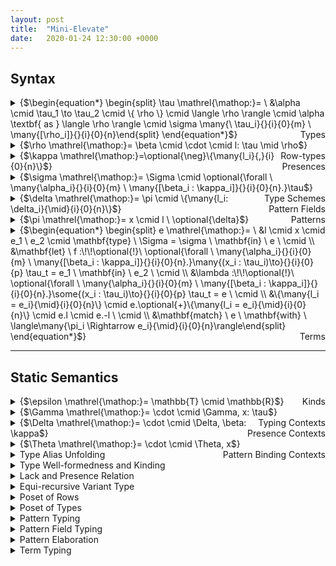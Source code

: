 ```yaml
---
layout: post
title:  "Mini-Elevate"
date:   2020-01-24 12:30:00 +0000
---
```

## Syntax

<details>
<summary>{$\begin{equation*} \begin{split} \tau \mathrel{\mathop:}= \ &\alpha \cmid \tau_1 \to \tau_2 \cmid \{ \rho \} \cmid \langle \rho \rangle \cmid \alpha \textbf{ as } \langle \rho \rangle \cmid \sigma \many{\ \tau_i}{}{i}{0}{m} \ \many{[\rho_i]}{}{i}{0}{n}\end{split} \end{equation*}$}<span style="float:right;">Types</span></summary>
<ul>
<li class="item-description"><span>{$\alpha$}</span><span>Type variable</span></li>
<li class="item-description"><span>{$\tau_1 \to \tau_2$}</span><span>Function type</span></li>
<li class="item-description"><span>{$\{ \rho \}$}</span><span>Record type</span></li>
<li class="item-description"><span>{$\langle \rho \rangle$}</span><span>Variant type</span></li>
<li class="item-description"><span>{$\alpha \textbf{ as } \langle \rho \rangle$}</span><span>Recursive variant type</span></li>
<li class="item-description"><span>{$\sigma \ \tau_1 \dots \tau_m \ [\rho_1] \dots [\rho_n]$}</span><span>Fully applied type scheme</span></li>
</ul>
</details>

<details>
<summary>{$\rho \mathrel{\mathop:}= \beta \cmid \cdot \cmid l: \tau \mid \rho$}<span style="float:right;">Row-types</span></summary>
<ul>
<li class="item-description"><span>{$\beta$}</span><span>Row-type variable</span></li>
<li class="item-description"><span>{$\cdot$}</span><span>Empty field sequence</span></li>
<li class="item-description"><span>{$l: \tau \text{ , } \rho$}</span><span>Extending {$\rho$} with a field labelled as {$l$} of type {$\tau$}</span></li>
</ul>
</details>

<details>
<summary>{$\kappa \mathrel{\mathop:}=\optional{\neg}\{\many{l_i}{,}{i}{0}{n}\}$}<span style="float:right;">Presences</span></summary>
<ul>
<li class="item-description"><span>{$\{ l_1, \dots, l_n \}$}</span><span>A set of labels that a row-type variable must not contain</span></li>
</ul>
</details>

<details>
<summary>{$\sigma \mathrel{\mathop:}= \Sigma \cmid \optional{\forall \ \many{\alpha_i}{}{i}{0}{m} \ \many{[\beta_i : \kappa_i]}{}{i}{0}{n}.}\tau$}<span style="float:right;">Type Schemes</span></summary>
<ul>
<li class="item-description"><span>{$\Sigma$}</span><span>Type scheme alias</span></li>
<li class="item-description"><span>{$\forall \ \alpha_1 \dots \alpha_m \ [\beta_1 : \kappa_1] \dots [\beta_n : \kappa_n].\tau$}</span><span>A type {$\tau$} containing type variables {$\{\alpha_1, \dots, \alpha_m\}$} and row-type variables {$\{\beta_1, \dots, \beta_n\}$} bound by the universal quantifiers, where the kinds of row-type variables are respectively given by {$\{\kappa_1, \dots, \kappa_n\}$}</span></li>
</ul>
</details>

<details>
<summary>{$\delta \mathrel{\mathop:}= \pi \cmid \{\many{l_i: \delta_i}{\mid}{i}{0}{n}\}$}<span style="float:right;">Pattern Fields</span></summary>
<ul>
<li class="item-description"><span>{$\pi$}</span><span>pattern</span></li>
<li class="item-description"><span>{$\{l_1: \pi_1 \mid \dots \mid l_n: \pi_n\}$}</span><span>Record pattern</span></li>
</ul>
</details>

<details>
<summary>{$\pi \mathrel{\mathop:}= x \cmid l \ \optional{\delta}$}<span style="float:right;">Patterns</span></summary>
<ul>
<li class="item-description"><span>{$x$}</span><span>Variable</span></li>
<li class="item-description"><span>{$l \ \delta$}</span><span>Application in patterns</span></li>
</ul>
</details>

<details>
<summary>{$\begin{equation*} \begin{split} e \mathrel{\mathop:}= \ &l \cmid x \cmid e_1 \ e_2 \cmid \mathbf{type} \ \Sigma = \sigma \ \mathbf{in} \ e \ \cmid \\ &\mathbf{let} \ f :\!\!\optional{!}\ \optional{\forall \ \many{\alpha_i}{}{i}{0}{m} \ \many{[\beta_i : \kappa_i]}{}{i}{0}{n}.}\many{(x_i : \tau_i)\to}{}{i}{0}{p} \tau_t = e_1 \ \mathbf{in} \ e_2 \ \cmid \\ &\lambda :\!\!\optional{!}\ \optional{\forall \ \many{\alpha_i}{}{i}{0}{m} \ \many{[\beta_i : \kappa_i]}{}{i}{0}{n}.}\some{(x_i : \tau_i)\to}{}{i}{0}{p} \tau_t = e \ \cmid \\ &\{\many{l_i = e_i}{\mid}{i}{0}{n}\} \cmid e.\optional{+}\{\many{l_i = e_i}{\mid}{i}{0}{n}\} \cmid e.l \cmid e.-l \ \cmid \\ &\mathbf{match} \ e \ \mathbf{with} \ \langle\many{\pi_i \Rightarrow e_i}{\mid}{i}{0}{n}\rangle\end{split} \end{equation*}$}<span style="float:right;">Terms</span></summary>
<ul>
<li class="item-description"><span>{$$}</span><span>TODO</span></li>
</ul>
</details>

<hr class = "split">

## Static Semantics

<details>
<summary>{$\epsilon \mathrel{\mathop:}= \mathbb{T} \cmid \mathbb{R}$}<span style="float:right;">Kinds</span></summary>
<ul>
<li class="item-description"><span>{$$}</span><span>TODO</span></li>
</ul>
</details>

<details>
<summary>{$\Gamma \mathrel{\mathop:}= \cdot \cmid \Gamma, x: \tau$}<span style="float:right;">Typing Contexts</span></summary>
<ul>
<li class="item-description"><span>{$$}</span><span>TODO</span></li>
</ul>
</details>

<details>
<summary>{$\Delta \mathrel{\mathop:}= \cdot \cmid \Delta, \beta: \kappa$}<span style="float:right;">Presence Contexts</span></summary>
<ul>
<li class="item-description"><span>{$$}</span><span>TODO</span></li>
</ul>
</details>

<details>
<summary>{$\Theta \mathrel{\mathop:}= \cdot \cmid \Theta, x$}<span style="float:right;">Pattern Binding Contexts</span></summary>
<ul>
<li class="item-description"><span>{$$}</span><span>TODO</span></li>
</ul>
</details>

<details>
<summary>Type Alias Unfolding</summary>
<details class = "inner">
<summary>{$\Xi \mathrel{\mathop:}= \cdot \cmid \Xi, \Sigma \mapsto  \optional{\forall \ \many{\alpha_i}{}{i}{0}{m} \ \many{[\beta_i : \kappa_i]}{}{i}{0}{n}.}\tau$}<span style="float:right;">Type Alias Context</span></summary>
<ul>
<li class="item-description"><span>{$$}</span><span>TODO</span></li>
</ul>
</details>
$$\frac{}{\Xi \vdash l \unfoldRel l}$$
$$\frac{}{\Xi \vdash x \unfoldRel x}$$
$$\frac{\Xi \vdash e_1 \unfoldRel e_3 \quad \Xi \vdash e_2 \unfoldRel e_4}{\Xi \vdash e_1 \ e_2 \unfoldRel e_3 \ e_4}$$
$$\frac{\Xi, \Sigma \mapsto \sigma[\Xi] \vdash e \unfoldRel e_1}{\Xi \vdash \mathbf{type} \ \Sigma = \sigma \ \mathbf{in} \ e \unfoldRel e_1}$$
$$\frac{\Xi \vdash e_1 \unfoldRel e_3 \quad \Xi \vdash e_2 \unfoldRel e_4}{\Xi \vdash \mathbf{let} \ f :\!\!\optional{!}\ \optional{\forall \ \many{\alpha_i}{}{i}{0}{m} \ \many{[\beta_i : \kappa_i]}{}{i}{0}{n}.}\many{(x_i : \tau_i)\to}{}{i}{0}{p} \tau_t = e_1 \ \mathbf{in} \ e_2 \unfoldRel \\ \quad \mathbf{let} \ f :\!\!\optional{!}\ \optional{\forall \ \many{\alpha_i}{}{i}{0}{m} \ \many{[\beta_i : \kappa_i]}{}{i}{0}{n}.}\many{(x_i : \tau_i[\Xi])\to}{}{i}{0}{p} \tau_t[\Xi] = e_3 \ \mathbf{in} \ e_4}$$
$$\frac{\Xi \vdash e \unfoldRel e_1}{\Xi \vdash \lambda :\!\!\optional{!}\ \optional{\forall \ \many{\alpha_i}{}{i}{0}{m} \ \many{[\beta_i : \kappa_i]}{}{i}{0}{n}.}\some{(x_i : \tau_i)\to}{}{i}{0}{p} \tau_t = e \unfoldRel \\ \quad \lambda :\!\!\optional{!}\ \optional{\forall \ \many{\alpha_i}{}{i}{0}{m} \ \many{[\beta_i : \kappa_i]}{}{i}{0}{n}.}\some{(x_i : \tau_i[\Xi])\to}{}{i}{0}{p} \tau_t[\Xi] = e_1}$$
</details>

<details>
<summary>Type Well-formedness and Kinding</summary>
$$\frac{}{\Delta \vdash \alpha \ofKind{T}}$$

$$\frac{\Delta \vdash \tau_1 \ofKind{T} \quad \Delta \vdash \tau_2 \ofKind{T}}{\Delta \vdash \tau_1 \to \tau_2 \ofKind{T}}$$

$$\frac{\Delta \vdash \rho \ofKind{R}}{\Delta \vdash \{ \rho \} \ofKind{T}}$$

$$\frac{\Delta \vdash \rho \ofKind{R}}{\Delta \vdash \langle \rho \rangle \ofKind{T}}$$

$$\frac{\Delta \vdash \rho \ofKind{R}}{\Delta \vdash \alpha \textbf{ as } \langle \rho \rangle \ofKind{T}}$$

$$\frac{}{\Delta \vdash \beta \ofKind{R}}$$

$$\frac{}{\Delta \vdash \cdot \ofKind{R}}$$

$$\frac{\Delta \vdash \rho \ofKind{R} \quad \Delta \vdash \rho \lackRel \psi \quad l \in \psi \quad \Delta \vdash \tau \ofKind{T}}{\Delta \vdash l: \tau \mid \rho \ofKind{R}}$$
</details>

<details>
<summary>Lack and Presence Relation</summary>
$$\frac{\beta : \neg\{\many{l_i}{,}{i}{0}{n}\} \in \Delta}{\Delta \vdash \beta \lackRel \{\many{l_i}{,}{i}{0}{n}\}}$$

$$\frac{\beta : \{\many{l_i}{,}{i}{0}{n}\} \in \Delta}{\Delta \vdash \beta \lackRel (\star \setminus \{\many{l_i}{,}{i}{0}{n}\})}$$

$$\frac{}{\Delta \vdash \cdot \lackRel \star}$$

$$\frac{\Delta \vdash \rho \lackRel \psi \quad l \in \psi}{\Delta \vdash (l: \tau \mid \rho) \lackRel (\kappa \setminus l)}$$

$$\frac{\Delta \vdash \rho \lackRel \psi}{\Delta \vdash \rho \presRel (\star \setminus \psi)}$$

<!--
$$\frac{\Delta \vdash \rho_1 \lackRel \kappa_1 \quad \Delta \vdash \rho_2 \lackRel \kappa_2}{\Delta \vdash (\rho_1 \vee \rho_2) \lackRel (\kappa_1 \cup \kappa_2)}$$

$$\frac{\Delta \vdash \rho_1 \lackRel \kappa_1 \quad \Delta \vdash \rho_2 \lackRel \kappa_2}{\Delta \vdash (\rho_1 \wedge \rho_2) \lackRel (\kappa_1 \cap \kappa_2)}$$
-->
</details>

<details>
<summary>Equi-recursive Variant Type</summary>
$$\frac{\Delta;\Gamma \vdash e : \alpha \textbf{ as } \langle \rho \rangle}{\Delta;\Gamma \vdash e : \langle \rho \rangle[\alpha \mapsto \alpha \textbf{ as } \langle \rho \rangle]}$$

$$\frac{\Delta;\Gamma \vdash e : \langle \rho \rangle[\alpha \mapsto \alpha \textbf{ as } \langle \rho \rangle]}{\Delta;\Gamma \vdash e : \alpha \textbf{ as } \langle \rho \rangle}$$
</details>

<details>
<summary>Poset of Rows</summary>
$$\frac{}{\Delta \vdash \cdot \sim \cdot} \ \ruleName{RowInst_{base0}}$$

$$\frac{}{\Delta \vdash \beta_1[\beta_1 \mapsto \cdot] \sim \cdot} \ \ruleName{RowInst_{base1}}$$

$$\frac{\Delta \vdash \beta_1 \presRel \kappa_1 \quad \Delta \vdash \beta_2 \presRel \kappa_2 \quad \kappa_2 \subseteq \kappa_1}{\Delta \vdash \beta_1[\beta_1 \mapsto \beta_2] \sim \beta_2} \ \ruleName{RowInst_{base2}}$$

$$\frac{\Delta \vdash \rho_1[\mathcal{I_1}] \sim \rho_2 \quad \Delta \vdash \tau_1[\mathcal{I_2} \circ \mathcal{I_1}] \sim \tau_2}{\Delta \vdash (l: \tau_1 \mid \rho_1)[\mathcal{I_2} \circ \mathcal{I_1}] \sim (l: \tau_2 \mid \rho_2)} \ \ruleName{RowInst_{ind0}}$$

$$\frac{\Delta \vdash \rho_1[\beta_1 \mapsto \rho_i, \mathcal{I_1}] \sim \rho_2}{\Delta \vdash \rho_1[\beta_1 \mapsto (l: \tau \mid \rho_i), \mathcal{I_1}] \sim (l: \tau \mid \rho_2)} \ \ruleName{RowInst_{ind1}}$$

$$\frac{\Delta \vdash \rho_1[\mathcal{I_1}] \sim \rho_3 \quad \Delta \vdash \rho_2[\mathcal{I_2}] \sim \rho_3}{\Delta \vdash \rho_1 \sqcup \rho_2 \sim \rho_3} \ \ruleName{RowMerge}$$

$$\frac{\forall i. \Delta \vdash \rho_1 \sqcup \rho_2 \sim \rho_i, \rho_3[\mathcal{I_3}] \sim \rho_i}{\Delta \vdash \rho_1 \vee \rho_2 \sim \rho_3} \ \ruleName{RowJoin}$$

$$\textcolor{red}{\frac{\Delta \vdash \forall i. \rho_x[\beta_i \mapsto \rho_i] \sim \rho_y, \rho_i \presRel \kappa_i, \beta_i^{contra} \notin \mathit{frv}(\Delta), \rho_x[\beta_i \mapsto \beta_i^{contra}] \sim \rho_z}{\Delta \vdash \forall i. \Delta, \beta_i^{contra} : \kappa_i \vdash \rho_x \contraRel \rho_z} \ \ruleName{RowContra}}$$
</details>

<details>
<summary>Poset of Types</summary>
</details>

<details>
<summary>Pattern Typing</summary>
$$\frac{\alpha \notin \mathit{ftv}(\Gamma) \quad x \notin \Theta}{\Delta;\Gamma;\Theta \ptWith x: \alpha \ptRel \Delta;\Gamma, x: \alpha; \Theta, x}$$
$$\frac{\Delta;\Gamma;\Theta \ptWith \delta: \tau \ptRel \Delta_1;\Gamma_1;\Theta_1 \quad \beta \notin \mathit{frv}(\Delta_1)}{\Delta;\Gamma;\Theta \ptWith l \ \delta: \langle l: \tau \mid \beta \rangle \ptRel \Delta_1, \beta: \neg\{l\};\Gamma_1;\Theta_1}$$
$$\frac{\Delta;\Gamma;\Theta \ptWith l \ \{\}: \tau \ptRel \Delta_1;\Gamma_1;\Theta_1 }{\Delta;\Gamma;\Theta \ptWith l: \tau \ptRel \Delta_1;\Gamma_1;\Theta_1}$$
</details>

<details>
<summary>Pattern Field Typing</summary>
$$\frac{}{\Delta;\Gamma;\Theta \ptWith \{\}: \{\cdot\} \ptRel \Delta;\Gamma;\Theta}$$
$$\frac{\Delta;\Gamma;\Theta \ptWith \delta: \tau \ptRel \Delta_1;\Gamma_1;\Theta_1 \quad \beta \notin \mathit{frv}(\Delta_1)}{\Delta;\Gamma;\Theta \ptWith \{l: \delta\}: \{l: \tau \mid \beta\} \ptRel \Delta_1, \beta: \neg\{l\};\Gamma_1;\Theta_1}$$
$$\frac{\Delta;\Gamma;\Theta \ptWith \{\some{l_i: \delta_i}{\mid}{i}{0}{n}\}: \{\some{l_i: \tau_i}{\mid}{i}{0}{n} \mid \beta\} \ptRel \Delta_1, \beta: \neg\{\some{l_i}{,}{i}{0}{n}\};\Gamma_1;\Theta_1 \\ \Delta_1, \beta: \neg\{\some{l_i}{,}{i}{0}{n}\};\Gamma_1;\Theta_1 \ptWith \delta: \tau \ptRel \Delta_2, \beta: \neg\{\some{l_i}{,}{i}{0}{n}\};\Gamma_2;\Theta_2}{\Delta;\Gamma;\Theta \ptWith \\ \quad \{\some{l_i: \delta_i}{\mid}{i}{0}{n} \mid l: \delta\}: \{\some{l_i: \tau_i}{\mid}{i}{0}{n} \mid l: \tau \mid \beta\} \ptRel \Delta_2, \beta: \neg\{\some{l_i}{,}{i}{0}{n}, l\};\Gamma_2;\Theta_2}$$
<!--
$$\frac{\Delta;\Gamma \vdash \delta : \tau}{\Delta;\Gamma \vdash \{\many{l_i: \pi_i}{\mid}{i}{0}{n}\}:\{\many{l_i: \pi_i}{\mid}{i}{0}{n} \mid \beta \}}$$
-->
</details>

<details>
<summary>Pattern Elaboration</summary>
<details class = "inner">
<summary>Preoder Set of Elaborated Patterns</summary>
$$\frac{}{x[x \mapsto y] \ptpre y}$$
$$\frac{}{l[] \ptpre l}$$
$$\frac{\pi_1[\mathcal{S}] \ptpre \pi_2}{l \ \pi_1[\mathcal{S}] \ptpre l \ \pi_2}$$
</details>
<details class = "inner">
<summary>{$\begin{equation*} \begin{split} \varpi \mathrel{\mathop:}= \cdot \cmid ??? \end{split} \end{equation*}$}<span style="float:right;">Pattern Cluster</span></summary>
</details>
$$$$
</details>

<details>
<summary>Term Typing</summary>
$$\frac{x: \tau\in\Gamma}{\Delta;\Gamma \vdash x: \tau} \ \ruleName{Var}$$

$$\frac{}{\Delta;\Gamma \vdash l: \forall \ \alpha \ [\beta: \neg\{l\}]. \langle l: \alpha \mid \beta\rangle} \ \ruleName{Label}$$

$$\frac{\Delta;\Gamma \vdash f: \tau_1 \to \tau_2 \quad \Delta;\Gamma \vdash e: \tau_1}{\Delta;\Gamma \vdash f \ e: \tau_2} \ \ruleName{App}$$

<!--
$$\frac{\Delta;\Gamma \vdash e: \{\many{l_i: \tau_i}{\mid}{i}{0}{m} \mid \beta_1\} \\ \beta_2 \notin \mathit{frv}(\Delta) \quad \Delta, \beta_2 : \neg \{\many{l_j}{,}{j}{0}{n}\};\Gamma \vdash \{\many{l_j = e_j}{\mid}{j}{0}{n}\} : \{\many{l_j: \tau_j}{\mid}{j}{0}{n} \mid \beta_2\} \\ \psi_2 = \{\many{l_j}{,}{j}{0}{n}\} \quad \Delta \vdash \beta_1 \# \psi_1 \quad \psi_1 \cap \psi_2 = \emptyset \\ \Delta, \beta_2 : \neg \{\many{l_j}{,}{j}{0}{n}\} \vdash \\ \quad (\many{l_i: \tau_i}{\mid}{i}{0}{m} \mid \beta_1) \vee  (\many{l_j: \tau_j}{\mid}{j}{0}{n} \mid \beta_2) \sim (\many{l_k: \tau_k}{\mid}{k}{0}{m+n} \mid \beta_3)}{\Delta;\Gamma \vdash e.+\{\many{l_j = e_j}{\mid}{j}{0}{n}\} : \{\many{l_k: \tau_k}{\mid}{k}{0}{m+n} \mid \beta_3\}} \ \ruleName{Record Extension}$$
-->

$$\frac{\Delta;\Gamma \vdash e: \{\many{l_i: \tau_i}{\mid}{i}{0}{m} \mid \beta_1\} \\ \Delta;\Gamma \vdash \{\many{l_j = e_j}{\mid}{j}{0}{n}\} : \{\many{l_j: \tau_j}{\mid}{j}{0}{n} \mid \cdot\} \\ \Delta \vdash (\many{l_j: \tau_j}{\mid}{j}{0}{n} \mid \cdot) \presRel \kappa_2 \quad \Delta \vdash (\many{l_i: \tau_i}{\mid}{i}{0}{m} \mid \beta_1) \presRel \kappa_1 \\ \kappa_1 \cap \kappa_2 = \emptyset \\ \beta_2, \beta_3 \notin \mathit{frv}(\Delta) \\ \Delta, \beta_2: \neg \{\many{l_j}{,}{j}{0}{n}\}, \beta_3: \neg \{\many{l_i}{,}{i}{0}{m}\} \vdash \\ \quad (\many{l_i: \tau_i}{\mid}{i}{0}{m} \mid \beta_3) \sqcup (\many{l_j: \tau_j}{\mid}{j}{0}{n} \mid \beta_2) \sim (\many{l_k: \tau_k}{\mid}{k}{0}{m+n} \mid \beta_1)}{\Delta;\Gamma \vdash e.+\{\many{l_j = e_j}{\mid}{j}{0}{n}\} : \{\many{l_k: \tau_k}{\mid}{k}{0}{m+n} \mid \beta_1\}} \ \ruleName{Record Extension}$$

$$\frac{\Delta;\Gamma \vdash e: \langle\cdot\rangle}{\Delta;\Gamma \vdash \mathbf{match} \ e \ \mathbf{with} \ \langle\rangle : \forall \alpha. \alpha} \ \ruleName{MatchVoid}$$

$$\frac{\Delta;\Gamma \vdash e: \langle\rho\rangle \\ \forall i \in [0, n], \\ \quad \Delta;\Gamma;\cdot \ptWith \pi_i : \langle\rho_i\rangle \ptRel \Delta_i;\Gamma_i;\Theta_i \\ \quad \Delta_i \vdash \rho_i[\mathcal{I}_i] \sim \rho \\ \quad \Delta_i;\Gamma_i[\mathcal{I_i}] \vdash e_i: \tau}{\Delta;\Gamma \vdash \mathbf{match} \ e \ \mathbf{with} \ \langle\some{\pi_i \Rightarrow e_i}{\mid}{i}{0}{n}\rangle : \tau} \ \ruleName{SimpleMatch}$$

$$\frac{\Delta;\Gamma \vdash e: \langle\rho\rangle \\ \forall i \in [0, n], \\ \quad \Delta;\Gamma;\cdot \ptWith \pi_i : \langle\rho_i\rangle \ptRel \Delta_i;\Gamma_i;\Theta_i \\ \quad \Delta_i \vdash \rho_i[\mathcal{I}_i] \sim \rho \\ \quad \Delta_i;\Gamma_i[\mathcal{I_i}] \vdash e_i: \tau}{\Delta;\Gamma \vdash \mathbf{match} \ e \ \mathbf{with} \ \langle\some{\pi_i \Rightarrow e_i}{\mid}{i}{0}{n}\rangle : \tau} \ \ruleName{Match}$$
</details>